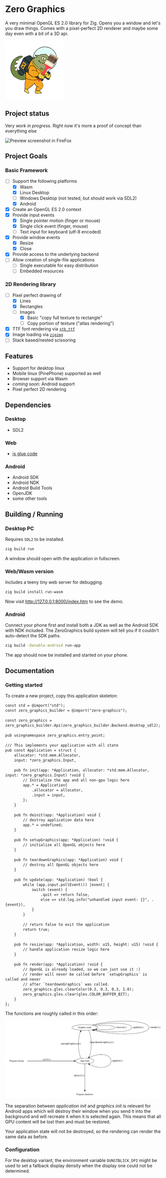 # Zero Graphics

A very minimal OpenGL ES 2.0 library for Zig. Opens you a window and let's you draw things.
Comes with a pixel-perfect 2D renderer and maybe some day even with a bit of a 3D api.

![Logo](design/logo.png)

## Project status
Very *work in progress*. Right now it's more a proof of concept than everything else

![Preview screenshot in FireFox](https://mq32.de/public/7207fdc86224d69a7af0e8289c6b7a687c757cf8.png)

## Project Goals

### Basic Framework
- [ ] Support the following platforms
  - [x] Wasm
  - [x] Linux Desktop
  - [ ] Windows Desktop (not tested, but should work via SDL2)
  - [x] Android
- [x] Create an OpenGL ES 2.0 context
- [x] Provide input events
  - [x] Single pointer motion (finger or mouse)
  - [x] Single click event (finger, mouse)
  - [ ] Text input for keyboard (utf-8 encoded)
- [x] Provide window events
  - [x] Resize
  - [x] Close
- [x] Provide access to the underlying backend
- [ ] Allow creation of single-file applications
  - [ ] Single executable for easy distribution
  - [ ] Embedded resources

### 2D Rendering library
- [ ] Pixel perfect drawing of
  - [x] Lines
  - [x] Rectangles
  - [ ] Images
    - [x] Basic "copy full texture to rectangle"
    - [ ] Copy portion of texture ("atlas rendering")
- [x] TTF font rendering via [`stb_ttf`](https://github.com/nothings/stb)
- [x] Image loading via [`zigimg`](https://github.com/zigimg/zigimg)
- [ ] Stack based/nested scissoring

## Features

- Support for desktop linux
- Mobile linux (PinePhone) supported as well
- Browser support via Wasm
- *coming soon:* Android support
- Pixel perfect 2D rendering


## Dependencies

### Desktop
- SDL2

### Web
- [js glue code](www/binding.js)

### Android
- Android SDK
- Android NDK
- Android Build Tools
- OpenJDK
- some other tools

## Building / Running

### Desktop PC

Requires `SDL2` to be installed.

```sh
zig build run
```

A window should open with the application in fullscreen.

### Web/Wasm version

Includes a teeny tiny web server for debugging.

```sh
zig build install run-wasm
```

Now visit http://127.0.0.1:8000/index.htm to see the demo.

### Android

Connect your phone first and install both a JDK as well as the Android SDK with NDK included. The ZeroGraphics build system will tell you if
it couldn't auto-detect the SDK paths.

```sh
zig build -Denable-android run-app
```

The app should now be installed and started on your phone.

## Documentation

### Getting started

To create a new project, copy this application skeleton:
```zig
const std = @import("std");
const zero_graphics_builder = @import("zero-graphics");

const zero_graphics = zero_graphics_builder.Api(zero_graphics_builder.Backend.desktop_sdl2);

pub usingnamespace zero_graphics.entry_point;

/// This implements your application with all state
pub const Application = struct {
    allocator: *std.mem.Allocator,
    input: *zero_graphics.Input,

    pub fn init(app: *Application, allocator: *std.mem.Allocator, input: *zero_graphics.Input) !void {
        // Initialize the app and all non-gpu logic here
        app.* = Application{
            .allocator = allocator,
            .input = input,
        };
    }

    pub fn deinit(app: *Application) void {
        // destroy application data here
        app.* = undefined;
    }

    pub fn setupGraphics(app: *Application) !void {
        // initialize all OpenGL objects here
    }

    pub fn teardownGraphics(app: *Application) void {
        // destroy all OpenGL objects here
    }

    pub fn update(app: *Application) !bool {
        while (app.input.pollEvent()) |event| {
            switch (event) {
                .quit => return false,
                else => std.log.info("unhandled input event: {}", .{event}),
            }
        }

        // return false to exit the application
        return true;
    }

    pub fn resize(app: *Application, width: u15, height: u15) !void {
        // handle application resize logic here
    }

    pub fn render(app: *Application) !void {
        // OpenGL is already loaded, so we can just use it :)
        // render will never be called before `setupGraphics` is called and never
        // after `teardownGraphics` was called.
        zero_graphics.gles.clearColor(0.3, 0.3, 0.3, 1.0);
        zero_graphics.gles.clear(gles.COLOR_BUFFER_BIT);
    }
};
```

The functions are roughly called in this order:

![Application workflow](documentation/app_flow.svg)

The separation between *application init* and *graphics init* is relevant for Android apps which will destroy their window when you send it into the background and will recreate it when it is selected again. This means that all GPU content will be lost then and must be restored.

Your application state will not be destroyed, so the rendering can render the same data as before.

### Configuration

For the desktop variant, the environment variable `DUNSTBLICK_DPI` might be used to set a fallback display density when the display one could not be determined.